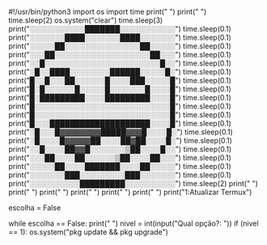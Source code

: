 #!/usr/bin/python3
import os
import time
print(" ")
print(" ")    
time.sleep(2)
os.system("clear")
time.sleep(3)
print("░░░░░░░░░░░███████░░░░░░░░░░░")
time.sleep(0.1)
print("░░░░░░░████░░░░░░░████░░░░░░░")
time.sleep(0.1)
print("░░░░░██░░░░░░░░░░░░░░░██░░░░░")
time.sleep(0.1)
print("░░░██░░░░░░░░░░░░░░░░░░░██░░░")
time.sleep(0.1)
print("░░█░░░░░░░░░░░░░░░░░░░░░░░█░░")
time.sleep(0.1)
print("░█░░████░░░░░░░░██████░░░░░█░")
time.sleep(0.1)
print("█░░█░░░██░░░░░░█░░░░███░░░░░█")
time.sleep(0.1)
print("█░█░░░░░░█░░░░░█░░░░░░░█░░░░█")
time.sleep(0.1)
print("█░█████████░░░░█████████░░░░█")
time.sleep(0.1)
print("█░░░░░░░░░░░░░░░░░░░░░░░░░░░█")
time.sleep(0.1)
print("█░░░░░░░░░░░░░░░░░░░░░░░░░░░█")
time.sleep(0.1)
print("█░░░████████████████████░░░░█")
time.sleep(0.1)
print("░█░░░█▓▓▓▓▓▓▓▓█████▓▓▓█░░░░█░")
time.sleep(0.1)
print("░█░░░░█▓▓▓▓▓██░░░░██▓██░░░░█░")
time.sleep(0.1)
print("░░█░░░░██▓▓█░░░░░░░▒██░░░░█░░")
time.sleep(0.1)
print("░░░██░░░░██░░░░░░▒██░░░░██░░░")
time.sleep(0.1)
print("░░░░░██░░░░███████░░░░██░░░░░")
time.sleep(0.1)
print("░░░░░░░███░░░░░░░░░███░░░░░░░")
time.sleep(0.1)
print("░░░░░░░░░░█████████░░░░░░░░░░")
time.sleep(2)
print(" ")
print(" ")
print(" ")
print(" ")
print(" ")
print(" ")
print("1:Atualizar Termux")

escolha = False

while escolha == False:
    print(" ")
    nivel = int(input("Qual opção?: "))
    if (nivel == 1):
        os.system("pkg update && pkg upgrade") 